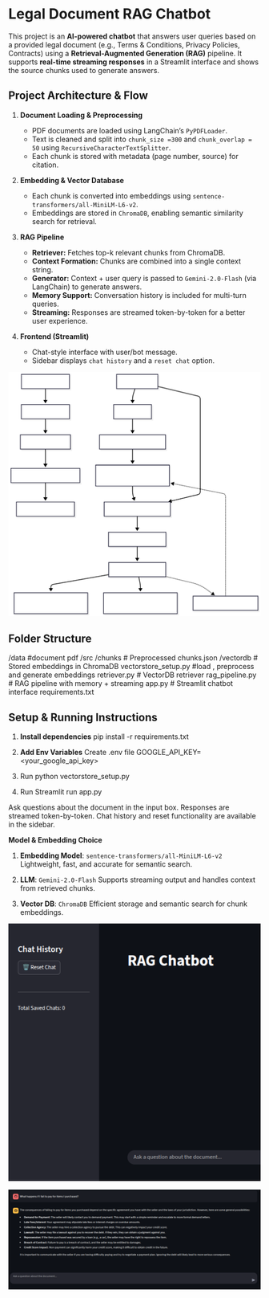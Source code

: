 # Legal Document RAG Chatbot

This project is an **AI-powered chatbot** that answers user queries based on a provided legal document (e.g., Terms & Conditions, Privacy Policies, Contracts) using a **Retrieval-Augmented Generation (RAG)** pipeline. It supports **real-time streaming responses** in a Streamlit interface and shows the source chunks used to generate answers.

## **Project Architecture & Flow**

1. **Document Loading & Preprocessing**  
   - PDF documents are loaded using LangChain’s `PyPDFLoader`.  
   - Text is cleaned and split into `chunk_size =300` and `chunk_overlap = 50` using `RecursiveCharacterTextSplitter`.  
   - Each chunk is stored with metadata (page number, source) for citation.

2. **Embedding & Vector Database**  
   - Each chunk is converted into embeddings using `sentence-transformers/all-MiniLM-L6-v2`.  
   - Embeddings are stored in `ChromaDB`, enabling semantic similarity search for retrieval. 

3. **RAG Pipeline**  
   - **Retriever:** Fetches top-k relevant chunks from ChromaDB.  
   - **Context Formation:** Chunks are combined into a single context string.  
   - **Generator:** Context + user query is passed to `Gemini-2.0-Flash` (via LangChain) to generate answers.  
   - **Memory Support:** Conversation history is included for multi-turn queries.  
   - **Streaming:** Responses are streamed token-by-token for a better user experience.

4. **Frontend (Streamlit)**  
   - Chat-style interface with user/bot message. 
   - Sidebar displays `chat history` and a `reset chat` option.  

![alt text](mermaid.svg)

## **Folder Structure**
/data #document pdf
/src
    /chunks # Preprocessed chunks.json
    /vectordb # Stored embeddings in ChromaDB
    vectorstore_setup.py #load , preprocess and generate embeddings
    retriever.py # VectorDB retriever
    rag_pipeline.py # RAG pipeline with memory + streaming
app.py # Streamlit chatbot interface
requirements.txt


## **Setup & Running Instructions**

1. **Install dependencies**
    pip install -r requirements.txt

2. **Add Env Variables**
    Create .env file
    GOOGLE_API_KEY=<your_google_api_key>

3. Run python vectorstore_setup.py

4. Run Streamlit run app.py

Ask questions about the document in the input box.
Responses are streamed token-by-token.
Chat history and reset functionality are available in the sidebar.


**Model & Embedding Choice**

1. **Embedding Model**: `sentence-transformers/all-MiniLM-L6-v2`
    Lightweight, fast, and accurate for semantic search.

2. **LLM**: `Gemini-2.0-Flash`
    Supports streaming output and handles context from retrieved chunks.

3. **Vector DB**: `ChromaDB`
    Efficient storage and semantic search for chunk embeddings.


![alt text](image.png)

![alt text](image-1.png)
